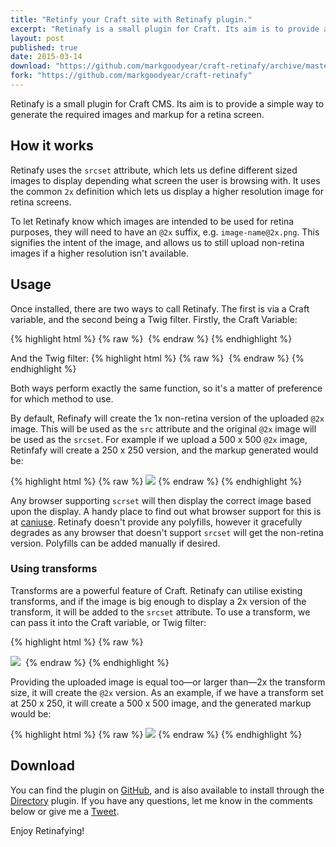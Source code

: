 ```yaml
---
title: "Retinfy your Craft site with Retinafy plugin."
excerpt: "Retinafy is a small plugin for Craft. Its aim is to provide a simple way to generate the required images and markup for a retina screen."
layout: post
published: true
date: 2015-03-14
download: "https://github.com/markgoodyear/craft-retinafy/archive/master.zip"
fork: "https://github.com/markgoodyear/craft-retinafy"
---
```


<p class="lead">Retinafy is a small plugin for Craft CMS. Its aim is to provide a simple way to generate the required images and markup for a retina screen.</p>

## How it works
Retinafy uses the `srcset` attribute, which lets us define different sized images to display depending what screen the user is browsing with. It uses the common `2x` definition which lets us display a higher resolution image for retina screens.

To let Retinafy know which images are intended to be used for retina purposes, they will need to have an `@2x` suffix, e.g. `image-name@2x.png`. This signifies the intent of the image, and allows us to still upload non-retina images if a higher resolution isn't available.

## Usage
Once installed, there are two ways to call Retinafy. The first is via a Craft variable, and the second being a Twig filter. Firstly, the Craft Variable:

{% highlight html %}
{% raw %}
<img src="{{ craft.retinafy.image(assetFieldName) }}" alt="">
{% endraw %}
{% endhighlight %}

And the Twig filter:
{% highlight html %}
{% raw %}
<img src="{{ assetFieldName | reftinafy }}" alt="">
{% endraw %}
{% endhighlight %}

Both ways perform exactly the same function, so it's a matter of preference for which method to use.

By default, Refinafy will create the 1x non-retina version of the uploaded `@2x` image. This  will be used as the `src` attribute and the original `@2x` image will be used as the `srcset`. For example if we upload a 500 x 500 `@2x` image, Retinfafy will create a 250 x 250 version, and the markup generated would be:

{% highlight html %}
{% raw %}
<img src="[generated-image-250x250]" srcset="[original-image-500x500] 2x">
{% endraw %}
{% endhighlight %}

Any browser supporting `scrset` will then display the correct image based upon the display. A handy place to find out what browser support for this is at [caniuse](http://caniuse.com/#search=srcset). Retinafy doesn't provide any polyfills, however it gracefully degrades as any browser that doesn't support `srcset` will get the non-retina version. Polyfills can be added manually if desired.

### Using transforms
Transforms are a powerful feature of Craft. Retinafy can utilise existing transforms, and if the image is big enough to display a 2x version of the transform, it will be added to the `srcset` attribute. To use a transform, we can pass it into the Craft variable, or Twig filter:

{% highlight html %}
{% raw %}
<!-- Craft variable -->
<img src="{{ craft.retinafy.image(assetFieldName, 'transformHandle') }}">

<!-- Twig filter -->
<img src="{{ assetFieldName | reftinafy('transformHandle') }}" alt="">
{% endraw %}
{% endhighlight %}

Providing the uploaded image is equal too—or larger than—2x the transform size, it will create the `@2x` version. As an example, if we have a transform set at 250 x 250, it will create a 500 x 500 image, and the generated markup would be:

{% highlight html %}
{% raw %}
<img src="[transform-250x250]" srcset="[transform-2x-500x500] 2x">
{% endraw %}
{% endhighlight %}

## Download
You can find the plugin on [GitHub](https://github.com/markgoodyear/craft-retinafy), and is also available to install through the [Directory](https://dukt.net/craft/directory) plugin. If you have any questions, let me know in the comments below or give me a [Tweet](http://twitter.com/markgdyr).

Enjoy Retinafying!
